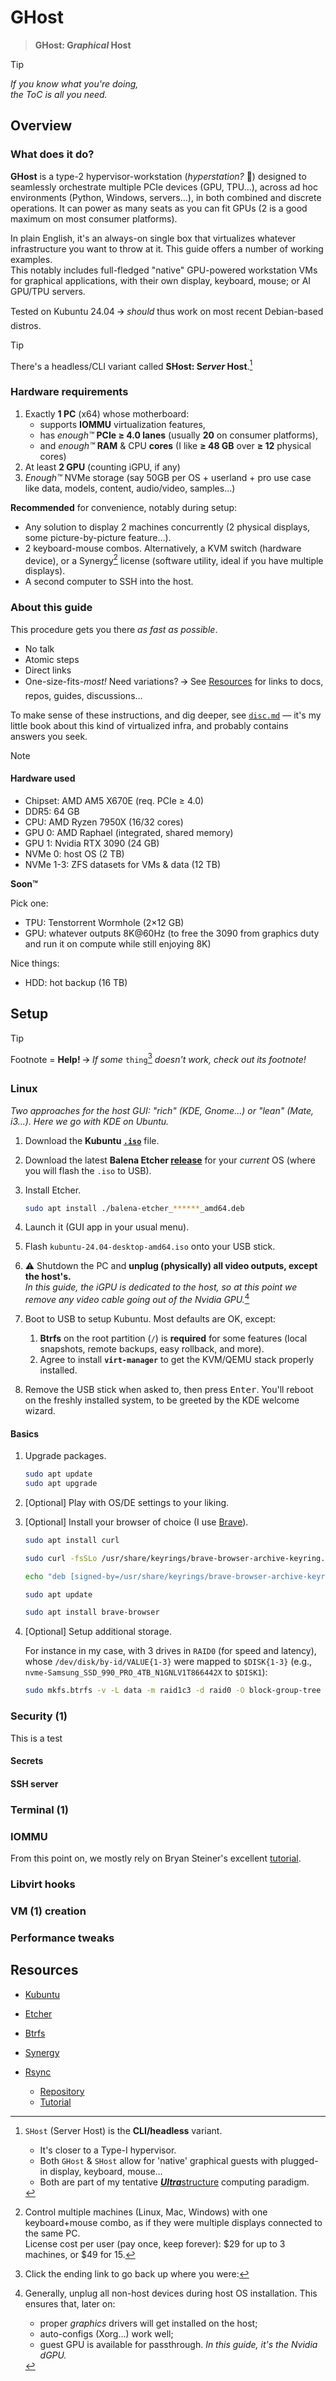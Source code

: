 # GHost

> **GHost: G*raphical* Host**


> [!Tip]
> *If you know what you're doing,  
> the ToC is all you need.*

## Overview

### What does it do?

**GHost** is a type-2 hypervisor-workstation (*hyperstation?* 🫣) designed to seamlessly orchestrate multiple PCIe devices (GPU, TPU…), across ad hoc environments (Python, Windows, servers…), in both combined and discrete operations. It can power as many seats as you can fit GPUs (2 is a good maximum on most consumer platforms).

In plain English, it's an always-on single box that virtualizes whatever infrastructure you want to throw at it. This guide offers a number of working examples.  
This notably includes full-fledged "native" GPU-powered workstation VMs for graphical applications, with their own display, keyboard, mouse; or AI GPU/TPU servers.

Tested on Kubuntu 24.04 🡪 *should* thus work on most recent Debian-based distros.

> [!Tip]
> There's a headless/CLI variant called **SHost: S*erver* Host**.[^SHost]


### Hardware requirements

1. Exactly **1 PC** (x64) whose motherboard:
   - supports **IOMMU** virtualization features,
   - has *enough™* **PCIe ≥ 4.0 lanes** (usually **20** on consumer platforms),
   - and *enough™* **RAM** & CPU **cores** (I like **≥ 48 GB** over **≥ 12** physical cores)
2. At least **2 GPU** (counting iGPU, if any)
3. *Enough™* NVMe storage (say 50GB per OS + userland + pro use case like data, models, content, audio/video, samples...)

**Recommended** for convenience, notably during setup:

- Any solution to display 2 machines concurrently (2 physical displays, some picture-by-picture feature…).
- 2 keyboard-mouse combos. Alternatively, a KVM switch (hardware device), or a Synergy[^synergy] license (software utility, ideal if you have multiple displays).
- A second computer to SSH into the host.


### About this guide

This procedure gets you there *as fast as possible*.

- No talk
- Atomic steps
- Direct links
- One-size-fits-*most!*
   Need variations? 🡪 See [Resources](#resources) for links to docs, repos, guides, discussions…

To make sense of these instructions, and dig deeper, see [`disc.md`](disc.md) — it's my little book about this kind of virtualized infra, and probably contains answers you seek.

> [!Note]
> #### Hardware used
>
> - Chipset: AMD AM5 X670E (req. PCIe ≥ 4.0)
> - DDR5: 64 GB
> - CPU: AMD Ryzen 7950X (16/32 cores)
> - GPU 0: AMD Raphael (integrated, shared memory)
> - GPU 1: Nvidia RTX 3090 (24 GB)
> - NVMe 0: host OS (2 TB)
> - NVMe 1-3: ZFS datasets for VMs & data (12 TB)
>
> **Soon™**
>
> Pick one:
> - TPU: Tenstorrent Wormhole (2×12 GB)
> - GPU: whatever outputs 8K@60Hz (to free the 3090 from graphics duty and run it on compute while still enjoying 8K)
> 
> Nice things:
> - HDD: hot backup (16 TB)



## Setup

> [!Tip]
> Footnote = **Help!**
> 🡪 *If some* `thing`[^footnote] *doesn't work, check out its footnote!*

### Linux

*Two approaches for the host GUI: "rich" (KDE, Gnome...) or "lean" (Mate, i3...). Here we go with KDE on Ubuntu.*

1. Download the **Kubuntu [`.iso`](https://cdimage.ubuntu.com/kubuntu/releases/24.04/release/kubuntu-24.04-desktop-amd64.iso)** file.

1. Download the latest **Balena Etcher [release](https://github.com/balena-io/etcher/releases)** for your *current* OS (where you will flash the `.iso` to USB).

1. Install Etcher.

   ```bash
   sudo apt install ./balena-etcher_******_amd64.deb
   ```

1. Launch it (GUI app in your usual menu).

1. Flash `kubuntu-24.04-desktop-amd64.iso` onto your USB stick.

1. ⚠️ Shutdown the PC and **unplug (physically) all video outputs, except the host's.**  
   *In this guide, the iGPU is dedicated to the host, so at this point we remove any video cable going out of the Nvidia GPU.*[^2]

1. Boot to USB to setup Kubuntu. Most defaults are OK, except:

   1. **Btrfs** on the root partition (`/`) is **required** for some features (local snapshots, remote backups, easy rollback, and more).
   1. Agree to install **`virt-manager`** to get the KVM/QEMU stack properly installed.
   
1. Remove the USB stick when asked to, then press <kbd>Enter</kbd>.
   You'll reboot on the freshly installed system, to be greeted by the KDE welcome wizard.

#### Basics

1. Upgrade packages.

   ```bash
   sudo apt update
   sudo apt upgrade
   ```

1. [Optional] Play with OS/DE settings to your liking.

1. [Optional] Install your browser of choice (I use [Brave](https://brave.com/linux/#debian-ubuntu-mint)).

   ```bash
   sudo apt install curl

   sudo curl -fsSLo /usr/share/keyrings/brave-browser-archive-keyring.gpg https://brave-browser-apt-release.s3.brave.com/brave-browser-archive-keyring.gpg

   echo "deb [signed-by=/usr/share/keyrings/brave-browser-archive-keyring.gpg] https://brave-browser-apt-release.s3.brave.com/ stable main"|sudo tee /etc/apt/sources.list.d/brave-browser-release.list

   sudo apt update

   sudo apt install brave-browser
   ```

1. [Optional] Setup additional storage.

   For instance in my case, with 3 drives in `RAID0` (for speed and latency), whose `/dev/disk/by-id/VALUE{1-3}` were mapped to `$DISK{1-3}` (e.g., `nvme-Samsung_SSD_990_PRO_4TB_N1GNLV1T866442X` to `$DISK1`):

   ```bash
   sudo mkfs.btrfs -v -L data -m raid1c3 -d raid0 -O block-group-tree $DISK1 $DISK2 $DISK3
   ```

### Security (1)

This is a test

#### Secrets



#### SSH server



### Terminal (1)

### IOMMU

From this point on, we mostly rely on Bryan Steiner's excellent [tutorial](https://github.com/bryansteiner/gpu-passthrough-tutorial/).

### Libvirt hooks

### VM (1) creation

### Performance tweaks










## Resources

- [Kubuntu](https://kubuntu.org/)
- [Etcher](https://etcher.io/)
- [Btrfs](https://btrfs.readthedocs.io/en/latest/)


- [Synergy](https://symless.com/synergy)

- [Rsync](https://rsync.samba.org/)
   - [Repository](https://github.com/RsyncProject/rsync)
   - [Tutorial](https://www.digitalocean.com/community/tutorials/how-to-use-rsync-to-sync-local-and-remote-directories)




[^footnote]: Click the ending link to go back up where you were:

[^synergy]: Control multiple machines (Linux, Mac, Windows) with one keyboard+mouse combo, as if they were multiple displays connected to the same PC.  
  License cost per user (pay once, keep forever): \$29 for up to 3 machines, or \$49 for 15.

[^SHost]: `SHost` (Server Host) is the **CLI/headless** variant.
     - It's closer to a Type-I hypervisor.
     - Both `GHost` & `SHost` allow for 'native' graphical guests with plugged-in display, keyboard, mouse…
     - Both are part of my tentative [***Ultra***structure]() computing paradigm.




[^2]: Generally, unplug all non-host devices during host OS installation. This ensures that, later on:
      - proper *graphics* drivers will get installed on the host;
      - auto-configs (Xorg…) work well;
      - guest GPU is available for passthrough. *In this guide, it's the Nvidia dGPU.*




[^?]: Consider using PCIe splitters if you don't have enough slots. Keep in mind that expensive PLX chips won't help for concurrent use, so I'd avoid them for GHost.















